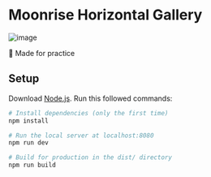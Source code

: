 # Moonrise Horizontal Gallery
![image](https://user-images.githubusercontent.com/62229971/216260081-c50bf8bb-3077-40c0-b486-f7795891cc5d.png)

📝 Made for practice

## Setup

Download [Node.js](https://nodejs.org/en/download/).
Run this followed commands:

```bash
# Install dependencies (only the first time)
npm install

# Run the local server at localhost:8080
npm run dev

# Build for production in the dist/ directory
npm run build
```
